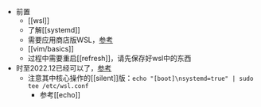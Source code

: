 - 前置
  - [[wsl]]
  - 了解[[systemd]]
  - 需要应用商店版WSL，[参考](https://devblogs.microsoft.com/commandline/a-preview-of-wsl-in-the-microsoft-store-is-now-available/#how-to-install-and-use-wsl-in-the-microsoft-store)
  - [[vim/basics]]
  - 过程中需要重启[[refresh]]，请先保存好wsl中的东西
- 时至2022.12已经可以了，[参考](https://devblogs.microsoft.com/commandline/systemd-support-is-now-available-in-wsl/)
  - 注意其中核心操作的[[silent]]版：`echo "[boot]\nsystemd=true" | sudo tee /etc/wsl.conf`
    - 参考[[echo]]